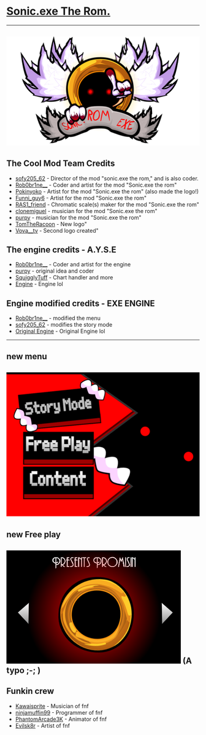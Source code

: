 # [Sonic.exe The Rom.](https://github.com/sofy62/sonic.exe-the-rom/)

----------------------------------------------

![](/art/NEWNEWLOGO.png)
----------------------------------------------

## The Cool Mod Team Credits
- [sofy205_62](https://scratch.mit.edu/users/sofy205_62) - Director of the mod "sonic.exe the rom," and is also coder.
- [Rob0br1ne__](https://scratch.mit.edu/users/Rob0br1ne__) - Coder and artist for the mod "Sonic.exe the rom"
- [Pokinyoko](https://scratch.mit.edu/users/Pokinyoko) - Artist for the mod "Sonic.exe the rom" (also made the logo!)
- [Funni_guy6](https://scratch.mit.edu/users/Funni_guy6) - Artist for the mod "Sonic.exe the rom"
- [RAS1_friend](https://scratch.mit.edu/users/RAS1_friend) - Chromatic scale(s) maker for the mod "Sonic.exe the rom"
- [clonemiguel](https://scratch.mit.edu/users/clonemiguel) - musician for the mod "Sonic.exe the rom"
- [purpy](https://scratch.mit.edu/users/purpy) - musician for the mod "Sonic.exe the rom"
- [TomTheRacoon](https://scratch.mit.edu/users/TomTheRacoon/) - New logo"
- [Vova__tv](https://scratch.mit.edu/users/Vova__tv/) - Second logo created"

## The engine credits - A.Y.S.E

- [Rob0br1ne__](https://scratch.mit.edu/users/Rob0br1ne__) - Coder and artist for the engine
- [purpy](https://scratch.mit.edu/users/purpy) - original idea and coder
- [SquigglyTuff](https://scratch.mit.edu/users/SquigglyTuff/) - Chart handler and more
- [Engine](https://scratch.mit.edu/projects/708619040/) - Engine lol

## Engine modified credits - EXE ENGINE

- [Rob0br1ne__](https://scratch.mit.edu/users/Rob0br1ne__) - modified the menu
- [sofy205_62](https://scratch.mit.edu/users/sofy205_62) - modifies the story mode
- [Original Engine](https://scratch.mit.edu/projects/708619040/) - Original Engine lol




----------------------------------------------
## new menu
![](/art/menuUpdated.png)
----------------------------------------------
## new Free play
![](/art/freeplayleak.png)
(A typo ;-; )
---------------------------------------------

## Funkin crew
- [Kawaisprite](https://twitter.com/kawaisprite) - Musician of fnf
- [ninjamuffin99](https://twitter.com/ninja_muffin99) - Programmer of fnf
- [PhantomArcade3K](https://twitter.com/phantomarcade3k) - Animator of fnf
- [Evilsk8r](https://twitter.com/evilsk8r)  - Artist of fnf
